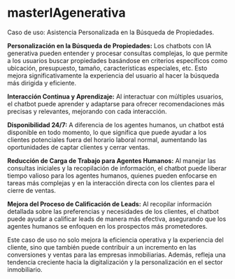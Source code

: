 # masterIAgenerativa

Caso de uso: Asistencia Personalizada en la Búsqueda de Propiedades. 

**Personalización en la Búsqueda de Propiedades:** Los chatbots con IA generativa pueden entender y procesar consultas complejas, lo que permite a los usuarios buscar propiedades basándose en criterios específicos como ubicación, presupuesto, tamaño, características especiales, etc. Esto mejora significativamente la experiencia del usuario al hacer la búsqueda más dirigida y eficiente.

**Interacción Continua y Aprendizaje:** Al interactuar con múltiples usuarios, el chatbot puede aprender y adaptarse para ofrecer recomendaciones más precisas y relevantes, mejorando con cada interacción.

**Disponibilidad 24/7:** A diferencia de los agentes humanos, un chatbot está disponible en todo momento, lo que significa que puede ayudar a los clientes potenciales fuera del horario laboral normal, aumentando las oportunidades de captar clientes y cerrar ventas.

**Reducción de Carga de Trabajo para Agentes Humanos:** Al manejar las consultas iniciales y la recopilación de información, el chatbot puede liberar tiempo valioso para los agentes humanos, quienes pueden enfocarse en tareas más complejas y en la interacción directa con los clientes para el cierre de ventas.

**Mejora del Proceso de Calificación de Leads:** Al recopilar información detallada sobre las preferencias y necesidades de los clientes, el chatbot puede ayudar a calificar leads de manera más efectiva, asegurando que los agentes humanos se enfoquen en los prospectos más prometedores.

Este caso de uso no solo mejora la eficiencia operativa y la experiencia del cliente, sino que también puede contribuir a un incremento en las conversiones y ventas para las empresas inmobiliarias. Además, refleja una tendencia creciente hacia la digitalización y la personalización en el sector inmobiliario.

